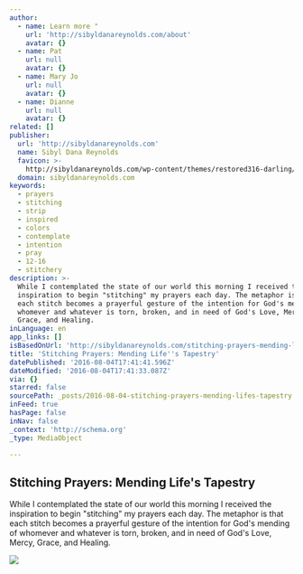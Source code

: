 ```yaml
---
author:
  - name: Learn more "
    url: 'http://sibyldanareynolds.com/about'
    avatar: {}
  - name: Pat
    url: null
    avatar: {}
  - name: Mary Jo
    url: null
    avatar: {}
  - name: Dianne
    url: null
    avatar: {}
related: []
publisher:
  url: 'http://sibyldanareynolds.com'
  name: Sibyl Dana Reynolds
  favicon: >-
    http://sibyldanareynolds.com/wp-content/themes/restored316-darling/images/favicon.ico
  domain: sibyldanareynolds.com
keywords:
  - prayers
  - stitching
  - strip
  - inspired
  - colors
  - contemplate
  - intention
  - pray
  - 12-16
  - stitchery
description: >-
  While I contemplated the state of our world this morning I received the
  inspiration to begin "stitching" my prayers each day. The metaphor is that
  each stitch becomes a prayerful gesture of the intention for God's mending of
  whomever and whatever is torn, broken, and in need of God's Love, Mercy,
  Grace, and Healing.
inLanguage: en
app_links: []
isBasedOnUrl: 'http://sibyldanareynolds.com/stitching-prayers-mending-lifes-tapestry/'
title: 'Stitching Prayers: Mending Life''s Tapestry'
datePublished: '2016-08-04T17:41:41.596Z'
dateModified: '2016-08-04T17:41:33.087Z'
via: {}
starred: false
sourcePath: _posts/2016-08-04-stitching-prayers-mending-lifes-tapestry.md
inFeed: true
hasPage: false
inNav: false
_context: 'http://schema.org'
_type: MediaObject

---
```

<article style=""><h1>Stitching Prayers: Mending Life's Tapestry</h1><p>While I contemplated the state of our world this morning I received the inspiration to begin "stitching" my prayers each day. The metaphor is that each stitch becomes a prayerful gesture of the intention for God's mending of whomever and whatever is torn, broken, and in need of God's Love, Mercy, Grace, and Healing.</p><img src="http://sibyldanareynolds.com/wp-content/uploads/2016/08/IMG_0935.jpg" /></article>